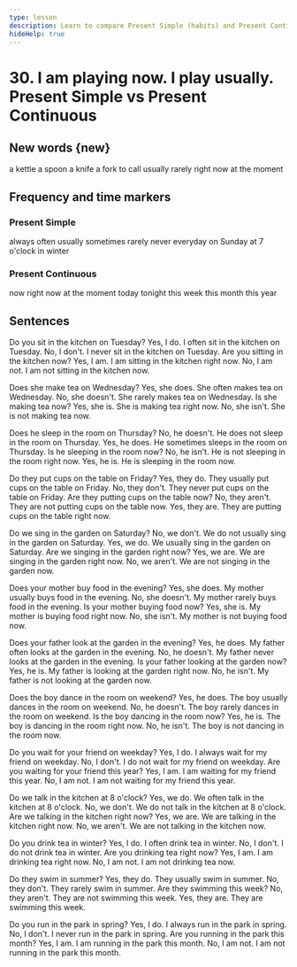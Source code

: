 ```yaml
---
type: lesson
description: Learn to compare Present Simple (habits) and Present Continuous (actions now) with clear pairs and a short story.
hideHelp: true
---
```


# 30. I am playing now. I play usually. Present Simple vs Present Continuous

## New words {new}

a kettle
a spoon
a knife
a fork
to call
usually
rarely
right now
at the moment

## Frequency and time markers

### Present Simple

always
often
usually
sometimes
rarely
never
everyday
on Sunday
at 7 o'clock
in winter

### Present Continuous

now
right now
at the moment
today
tonight
this week
this month
this year

## Sentences

Do you sit in the kitchen on Tuesday?
Yes, I do.
I often sit in the kitchen on Tuesday.
No, I don't.
I never sit in the kitchen on Tuesday.
Are you sitting in the kitchen now?
Yes, I am.
I am sitting in the kitchen right now.
No, I am not.
I am not sitting in the kitchen now.

Does she make tea on Wednesday?
Yes, she does.
She often makes tea on Wednesday.
No, she doesn't.
She rarely makes tea on Wednesday.
Is she making tea now?
Yes, she is.
She is making tea right now.
No, she isn't.
She is not making tea now.

Does he sleep in the room on Thursday?
No, he doesn't.
He does not sleep in the room on Thursday.
Yes, he does.
He sometimes sleeps in the room on Thursday.
Is he sleeping in the room now?
No, he isn't.
He is not sleeping in the room right now.
Yes, he is.
He is sleeping in the room now.

Do they put cups on the table on Friday?
Yes, they do.
They usually put cups on the table on Friday.
No, they don't.
They never put cups on the table on Friday.
Are they putting cups on the table now?
No, they aren't.
They are not putting cups on the table now.
Yes, they are.
They are putting cups on the table right now.

Do we sing in the garden on Saturday?
No, we don't.
We do not usually sing in the garden on Saturday.
Yes, we do.
We usually sing in the garden on Saturday.
Are we singing in the garden right now?
Yes, we are.
We are singing in the garden right now.
No, we aren't.
We are not singing in the garden now.

Does your mother buy food in the evening?
Yes, she does.
My mother usually buys food in the evening.
No, she doesn't.
My mother rarely buys food in the evening.
Is your mother buying food now?
Yes, she is.
My mother is buying food right now.
No, she isn't.
My mother is not buying food now.

Does your father look at the garden in the evening?
Yes, he does.
My father often looks at the garden in the evening.
No, he doesn't.
My father never looks at the garden in the evening.
Is your father looking at the garden now?
Yes, he is.
My father is looking at the garden right now.
No, he isn't.
My father is not looking at the garden now.

Does the boy dance in the room on weekend?
Yes, he does.
The boy usually dances in the room on weekend.
No, he doesn't.
The boy rarely dances in the room on weekend.
Is the boy dancing in the room now?
Yes, he is.
The boy is dancing in the room right now.
No, he isn't.
The boy is not dancing in the room now.

Do you wait for your friend on weekday?
Yes, I do.
I always wait for my friend on weekday.
No, I don't.
I do not wait for my friend on weekday.
Are you waiting for your friend this year?
Yes, I am.
I am waiting for my friend this year.
No, I am not.
I am not waiting for my friend this year.

Do we talk in the kitchen at 8 o'clock?
Yes, we do.
We often talk in the kitchen at 8 o'clock.
No, we don't.
We do not talk in the kitchen at 8 o'clock.
Are we talking in the kitchen right now?
Yes, we are.
We are talking in the kitchen right now.
No, we aren't.
We are not talking in the kitchen now.

Do you drink tea in winter?
Yes, I do.
I often drink tea in winter.
No, I don't.
I do not drink tea in winter.
Are you drinking tea right now?
Yes, I am.
I am drinking tea right now.
No, I am not.
I am not drinking tea now.

Do they swim in summer?
Yes, they do.
They usually swim in summer.
No, they don't.
They rarely swim in summer.
Are they swimming this week?
No, they aren't.
They are not swimming this week.
Yes, they are.
They are swimming this week.

Do you run in the park in spring?
Yes, I do.
I always run in the park in spring.
No, I don't.
I never run in the park in spring.
Are you running in the park this month?
Yes, I am.
I am running in the park this month.
No, I am not.
I am not running in the park this month.
